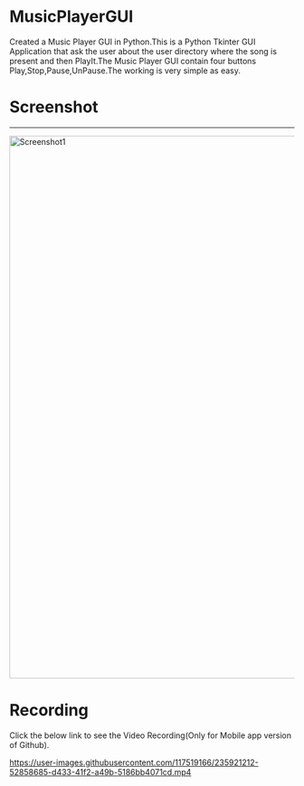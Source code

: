 # MusicPlayerGUI
Created a Music Player GUI in Python.This is a Python Tkinter GUI Application that ask the user about the user directory where the song is present and then PlayIt.The Music Player GUI contain four buttons Play,Stop,Pause,UnPause.The working is very simple as easy.

# Screenshot
<hr>
<img width="960" alt="Screenshot1" src="https://user-images.githubusercontent.com/117519166/235916719-a10c720d-7d2b-485e-bf30-404a07c838bb.png">

# Recording
Click the below link to see the Video Recording(Only for Mobile app version of Github).

https://user-images.githubusercontent.com/117519166/235921212-52858685-d433-41f2-a49b-5186bb4071cd.mp4


